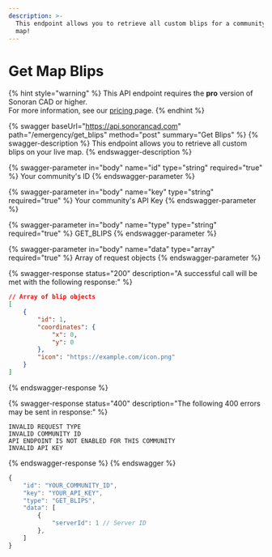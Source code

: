 ```yaml
---
description: >-
  This endpoint allows you to retrieve all custom blips for a community's live
  map!
---
```


# Get Map Blips

{% hint style="warning" %}
This API endpoint requires the **pro** version of Sonoran CAD or higher.\
For more information, see our [pricing ](../../../../../pricing/faq/)page.
{% endhint %}

{% swagger baseUrl="https://api.sonorancad.com" path="/emergency/get_blips" method="post" summary="Get Blips" %}
{% swagger-description %}
This endpoint allows you to retrieve all custom blips on your live map.
{% endswagger-description %}

{% swagger-parameter in="body" name="id" type="string" required="true" %}
Your community's ID
{% endswagger-parameter %}

{% swagger-parameter in="body" name="key" type="string" required="true" %}
Your community's API Key
{% endswagger-parameter %}

{% swagger-parameter in="body" name="type" type="string" required="true" %}
GET_BLIPS
{% endswagger-parameter %}

{% swagger-parameter in="body" name="data" type="array" required="true" %}
Array of request objects
{% endswagger-parameter %}

{% swagger-response status="200" description="A successful call will be met with the following response:" %}
```json
// Array of blip objects
[
    {
        "id": 1,
        "coordinates": {
            "x": 0,
            "y": 0
        },
        "icon": "https://example.com/icon.png"
    }
]
```
{% endswagger-response %}

{% swagger-response status="400" description="The following 400 errors may be sent in response:" %}
```http
INVALID REQUEST TYPE
INVALID COMMUNITY ID
API ENDPOINT IS NOT ENABLED FOR THIS COMMUNITY
INVALID API KEY
```
{% endswagger-response %}
{% endswagger %}

```javascript
{
    "id": "YOUR_COMMUNITY_ID",
    "key": "YOUR_API_KEY",
    "type": "GET_BLIPS",
    "data": [
        {
            "serverId": 1 // Server ID
        },
    ]
}
```
